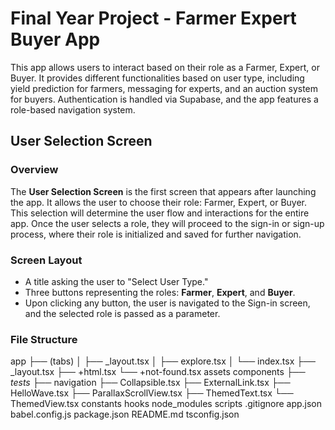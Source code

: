 # Final Year Project - Farmer Expert Buyer App

This app allows users to interact based on their role as a Farmer, Expert, or Buyer. It provides different functionalities based on user type, including yield prediction for farmers, messaging for experts, and an auction system for buyers. Authentication is handled via Supabase, and the app features a role-based navigation system.

## User Selection Screen

### Overview
The **User Selection Screen** is the first screen that appears after launching the app. It allows the user to choose their role: Farmer, Expert, or Buyer. This selection will determine the user flow and interactions for the entire app. Once the user selects a role, they will proceed to the sign-in or sign-up process, where their role is initialized and saved for further navigation.

### Screen Layout
- A title asking the user to "Select User Type."
- Three buttons representing the roles: **Farmer**, **Expert**, and **Buyer**.
- Upon clicking any button, the user is navigated to the Sign-in screen, and the selected role is passed as a parameter.

### File Structure

app
├── (tabs)
│   ├── _layout.tsx
│   ├── explore.tsx
│   └── index.tsx
├── _layout.tsx
├── +html.tsx
└── +not-found.tsx
assets
components
├── _tests_
├── navigation
├── Collapsible.tsx
├── ExternalLink.tsx
├── HelloWave.tsx
├── ParallaxScrollView.tsx
├── ThemedText.tsx
└── ThemedView.tsx
constants
hooks
node_modules
scripts
.gitignore
app.json
babel.config.js
package.json
README.md
tsconfig.json
